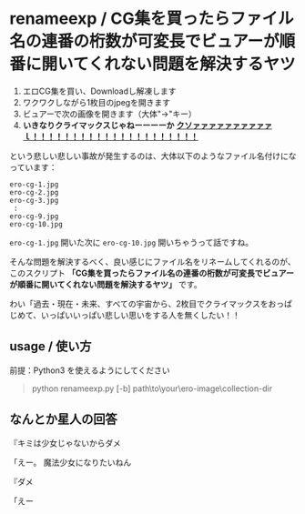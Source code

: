 # renameexp / CG集を買ったらファイル名の連番の桁数が可変長でビュアーが順番に開いてくれない問題を解決するヤツ

1. エロCG集を買い、Downloadし解凍します
3. ワクワクしながら1枚目のjpegを開きます
4. ビュアーで次の画像を開きます（大体"→"キー）
5. **いきなりクライマックスじゃねーーーーか** [**クソァァァァァァァァァァｌ！！！！！！！！！！！！！！！！！！！！！**](https://www.youtube.com/results?search_query=%E3%82%AD%E3%83%BC%E3%83%9C%E3%83%BC%E3%83%89%E3%82%AF%E3%83%A9%E3%83%83%E3%82%B7%E3%83%A3%E3%83%BC)

という悲しい悲しい事故が発生するのは、大体以下のようなファイル名付けになっています：

```
ero-cg-1.jpg
ero-cg-2.jpg
ero-cg-3.jpg
 :
ero-cg-9.jpg
ero-cg-10.jpg
```

`ero-cg-1.jpg` 開いた次に `ero-cg-10.jpg` 開いちゃうって話ですね。

そんな問題を解決するべく、良い感じにファイル名をリネームしてくれるのが、このスクリプト **「CG集を買ったらファイル名の連番の桁数が可変長でビュアーが順番に開いてくれない問題を解決するヤツ」** です。

わい「過去・現在・未来、すべての宇宙から、2枚目でクライマックスをおっぱじめて、いっぱいいっぱい悲しい思いをする人を無くしたい！！

## usage / 使い方

前提：Python3 を使えるようにしてください

> python renameexp.py [-b] path\to\your\ero-image\collection-dir



## なんとか星人の回答

『キミは少女じゃないからダメ

「えー。 魔法少女になりたいねん

『ダメ

「えー


